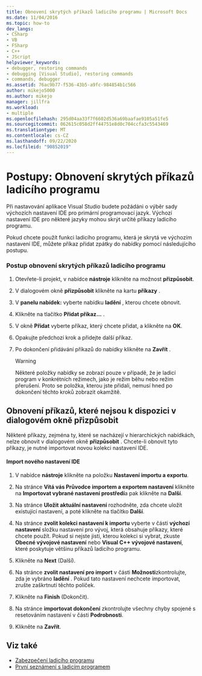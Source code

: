 ```yaml
---
title: Obnovení skrytých příkazů ladicího programu | Microsoft Docs
ms.date: 11/04/2016
ms.topic: how-to
dev_langs:
- CSharp
- VB
- FSharp
- C++
- JScript
helpviewer_keywords:
- debugger, restoring commands
- debugging [Visual Studio], restoring commands
- commands, debugger
ms.assetid: 76ac9b77-f536-43b5-a9fc-984854b1c566
author: mikejo5000
ms.author: mikejo
manager: jillfra
ms.workload:
- multiple
ms.openlocfilehash: 295d04aa33f7f6602d536a69baafae9105a51fe5
ms.sourcegitcommit: 062615c058d2ff44751e8d0c704ccfa3c5543469
ms.translationtype: MT
ms.contentlocale: cs-CZ
ms.lasthandoff: 09/22/2020
ms.locfileid: "90852019"
---
```

# <a name="how-to-restore-hidden-debugger-commands"></a>Postupy: Obnovení skrytých příkazů ladicího programu
Při nastavování aplikace Visual Studio budete požádáni o výběr sady výchozích nastavení IDE pro primární programovací jazyk. Výchozí nastavení IDE pro některé jazyky mohou skrýt určité příkazy ladicího programu.

 Pokud chcete použít funkci ladicího programu, která je skrytá ve výchozím nastavení IDE, můžete příkaz přidat zpátky do nabídky pomocí následujícího postupu.

### <a name="to-restore-hidden-debugger-commands"></a>Postup obnovení skrytých příkazů ladicího programu

1. Otevřete-li projekt, v nabídce **nástroje** klikněte na možnost **přizpůsobit**.

2. V dialogovém okně **přizpůsobit** klikněte na kartu **příkazy** .

3. V **panelu nabídek:** vyberte nabídku **ladění** , kterou chcete obnovit.

4. Klikněte na tlačítko **Přidat příkaz...** .

5. V okně **Přidat** vyberte příkaz, který chcete přidat, a klikněte na **OK**.

6. Opakujte předchozí krok a přidejte další příkaz.

7. Po dokončení přidávání příkazů do nabídky klikněte na **Zavřít** .

    > [!WARNING]
    > Některé položky nabídky se zobrazí pouze v případě, že je ladicí program v konkrétních režimech, jako je režim běhu nebo režim přerušení. Proto se položka, kterou jste přidali, nemusí hned po dokončení těchto kroků zobrazit okamžitě.

## <a name="restoring-commands-not-available-from-the-customize-dialog-box"></a>Obnovení příkazů, které nejsou k dispozici v dialogovém okně přizpůsobit
 Některé příkazy, zejména ty, které se nacházejí v hierarchických nabídkách, nelze obnovit v dialogovém okně **přizpůsobit** . Chcete-li obnovit tyto příkazy, je nutné importovat novou kolekci nastavení IDE.

#### <a name="to-import-new-ide-settings"></a>Import nového nastavení IDE

1. V nabídce **nástroje** klikněte na položku **Nastavení importu a exportu**.

2. Na stránce **Vítá vás Průvodce importem a exportem nastavení** klikněte na **Importovat vybrané nastavení prostředí**a pak klikněte na **Další**.

3. Na stránce **Uložit aktuální nastavení** rozhodněte, zda chcete uložit existující nastavení, a poté klikněte na tlačítko **Další**.

4. Na stránce **zvolit kolekci nastavení k importu** vyberte v části **výchozí nastavení** složku nastavení pro vývoj, která obsahuje příkazy, které chcete použít. Pokud si nejste jisti, kterou kolekci si vybrat, zkuste **Obecné vývojové nastavení** nebo **Visual C++ vývojové nastavení**, které poskytuje většinu příkazů ladicího programu.

5. Klikněte na **Next** (Další).

6. Na stránce **zvolit nastavení pro import** v části **Možnosti**zkontrolujte, zda je vybráno **ladění** . Pokud tato nastavení nechcete importovat, zrušte zaškrtnutí těchto políček.

7. Klikněte na **Finish** (Dokončit).

8. Na stránce **importovat dokončení** zkontrolujte všechny chyby spojené s resetováním nastavení v části **Podrobnosti**.

9. Klikněte na **Zavřít**.

## <a name="see-also"></a>Viz také
- [Zabezpečení ladicího programu](../debugger/debugger-security.md)
- [První seznámení s ladicím programem](../debugger/debugger-feature-tour.md)